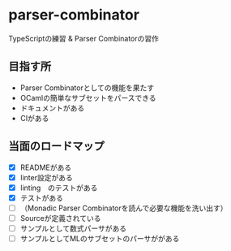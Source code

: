 # parser-combinator

TypeScriptの練習 & Parser Combinatorの習作


## 目指す所

- Parser Combinatorとしての機能を果たす
- OCamlの簡単なサブセットをパースできる
- ドキュメントがある
- CIがある


## 当面のロードマップ

- [x] READMEがある
- [x] linter設定がある
- [x] linting　のテストがある
- [x] テストがある
- [ ] （Monadic Parser Combinatorを読んで必要な機能を洗い出す）
- [ ] Sourceが定義されている
- [ ] サンプルとして数式パーサがある
- [ ] サンプルとしてMLのサブセットのパーサががある
